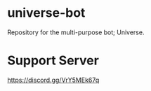 # universe-bot
Repository for the multi-purpose bot; Universe.

# Support Server
https://discord.gg/VrY5MEk67q